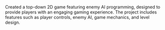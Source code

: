 Created a top-down 2D game featuring enemy AI programming, designed to provide players with an engaging gaming experience. The project includes features such as player controls, enemy AI, game mechanics, and level design.
